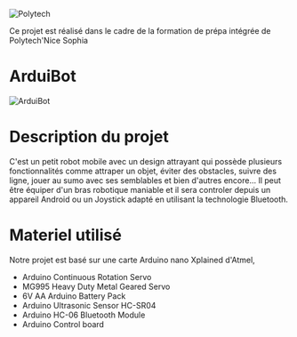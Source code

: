 ![Polytech](http://www.polytechnice.fr/jahia/jsp/jahia/templates/inc/img/polytech_nice-sophia.png)

Ce projet est réalisé dans le cadre de la formation de prépa intégrée de Polytech'Nice Sophia

# ArduiBot

![ArduiBot](https://image.noelshack.com/fichiers/2018/02/5/1515745252-kit-robotique-littlebot-plus.jpg)  



# Description du projet

C'est un petit robot mobile avec un design attrayant qui possède plusieurs fonctionnalités comme attraper un objet, éviter des obstacles, suivre des ligne, jouer au sumo avec ses semblables et bien d'autres encore... Il peut être équiper d'un bras robotique maniable et il sera controler depuis un appareil Android ou un Joystick adapté en utilisant la technologie Bluetooth.

# Materiel utilisé

Notre projet est basé sur une carte Arduino nano Xplained d'Atmel, 
- Arduino Continuous Rotation Servo
- MG995 Heavy Duty Metal Geared Servo
- 6V AA Arduino Battery Pack
- Arduino Ultrasonic Sensor HC-SR04
- Arduino HC-06 Bluetooth Module
- Arduino Control board
